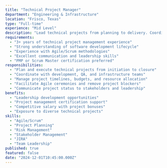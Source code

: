```yaml
---
title: "Technical Project Manager"
department: "Engineering & Infrastructure"
location: "Frisco, Texas"
type: "Full-time"
experience: "Mid Level"
description: "Lead technical projects from planning to delivery. Coordinate cross-functional teams, manage timelines, and ensure successful project outcomes using Agile methodologies."
requirements:
  - "3+ years of technical project management experience"
  - "Strong understanding of software development lifecycle"
  - "Experience with Agile/Scrum methodologies"
  - "Excellent communication and leadership skills"
  - "PMP or Scrum Master certification preferred"
responsibilities:
  - "Plan and execute technical projects from initiation to closure"
  - "Coordinate with development, QA, and infrastructure teams"
  - "Manage project timelines, budgets, and resource allocation"
  - "Facilitate Agile ceremonies and remove project blockers"
  - "Communicate project status to stakeholders and leadership"
benefits:
  - "Leadership development opportunities"
  - "Project management certification support"
  - "Competitive salary with project bonuses"
  - "Exposure to diverse technical projects"
skills:
  - "Agile/Scrum"
  - "Project Planning"
  - "Risk Management"
  - "Stakeholder Management"
  - "JIRA"
  - "Team Leadership"
published: true
featured: false
date: "2024-12-01T10:45:00.000Z"
---
```

